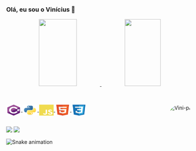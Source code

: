 ### Olá, eu sou o Vinícius 🤠

<div align="center">
  <a href="https://github.com/ViniEVR">
  <img height="180em" width="45%"  src="https://github-readme-stats.vercel.app/api?username=ViniEVR&show_icons=true&theme=midnight-purple&include_all_commits=true&count_private=true"/>
  <img height="180em" width="44%" src="https://github-readme-stats.vercel.app/api/top-langs/?username=ViniEVR&layout=compact&langs_count=7&theme=midnight-purple"/>
</div>
  
  ##
  
 <div style="display: inline_block"><br>
  <img align="center" alt="Vini-Csharp" height="30" width="40" src="https://raw.githubusercontent.com/devicons/devicon/master/icons/csharp/csharp-original.svg">
  <img align="center" alt="Vini-Python" height="30" width="40" src="https://raw.githubusercontent.com/devicons/devicon/master/icons/python/python-original.svg">
  <img align="center" alt="Vini-Js" height="30" width="40" src="https://raw.githubusercontent.com/devicons/devicon/master/icons/javascript/javascript-plain.svg">
  <img align="center" alt="Vini-HTML" height="30" width="40" src="https://raw.githubusercontent.com/devicons/devicon/master/icons/html5/html5-original.svg">
  <img align="center" alt="Vini-CSS" height="30" width="40" src="https://raw.githubusercontent.com/devicons/devicon/master/icons/css3/css3-original.svg">
  <img align="right" alt="Vini-pic" height="150" style="border-radius:50px;"    src="https://i.picasion.com/pic92/726ad956be7e03f45bdf3bb904dbf7ff.gif">
</div>
  
  ##
  
<a href="https://www.linkedin.com/in/vinícius-v-011014221/" target="_blank"><img src="https://img.shields.io/badge/-LinkedIn-%230077B5?style=for-the-badge&logo=linkedin&logoColor=white" target="_blank"></a>
  <a href = "mailto:viniciuscontato77@gmail.com"><img src="https://img.shields.io/badge/-Gmail-%23333?style=for-the-badge&logo=gmail&logoColor=white" target="_blank"></a>
  
  ![Snake animation](https://github.com/ViniEVR/ViniEVR/blob/output/github-contribution-grid-snake.svg)
